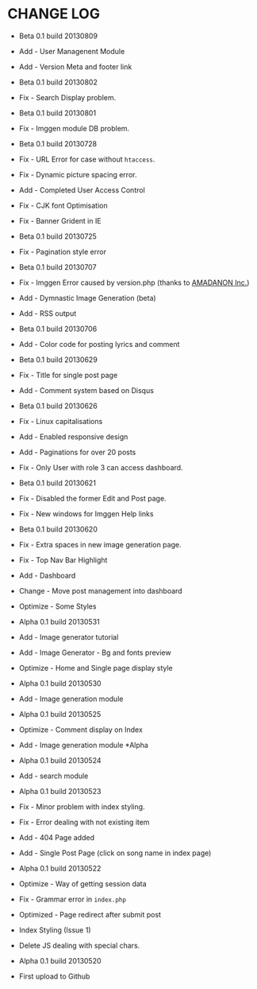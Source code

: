 CHANGE LOG
==========

* Beta 0.1 build 20130809
 * Add - User Managenent Module
 * Add - Version Meta and footer link
 
* Beta 0.1 build 20130802
 * Fix - Search Display problem.

* Beta 0.1 build 20130801
 * Fix - Imggen module DB problem.

* Beta 0.1 build 20130728
 * Fix - URL Error for case without `htaccess`. 
 * Fix - Dynamic picture spacing error.
 * Add - Completed User Access Control
 * Fix - CJK font Optimisation
 * Fix - Banner Grident in IE

* Beta 0.1 build 20130725
 * Fix - Pagination style error

* Beta 0.1 build 20130707
 * Fix - Imggen Error caused by version.php (thanks to [AMADANON Inc.](http://stackoverflow.com/users/2514521/amadanon-inc))
 * Add - Dymnastic Image Generation (beta)
 * Add - RSS output

* Beta 0.1 build 20130706
 * Add - Color code for posting lyrics and comment

* Beta 0.1 build 20130629
 * Fix - Title for single post page
 * Add - Comment system based on Disqus

* Beta 0.1 build 20130626
 * Fix - Linux capitalisations
 * Add - Enabled responsive design
 * Add - Paginations for over 20 posts
 * Fix - Only User with role 3 can access dashboard.

* Beta 0.1 build 20130621
 * Fix - Disabled the former Edit and Post page.
 * Fix - New windows for Imggen Help links

* Beta 0.1 build 20130620
 * Fix - Extra spaces in new image generation page.
 * Fix - Top Nav Bar Highlight
 * Add - Dashboard
 * Change - Move post management into dashboard
 * Optimize - Some Styles

* Alpha 0.1 build 20130531
 * Add - Image generator tutorial
 * Add - Image Generator - Bg and fonts preview
 * Optimize - Home and Single page display style

* Alpha 0.1 build 20130530
 * Add - Image generation module

* Alpha 0.1 build 20130525
 * Optimize - Comment display on Index
 * Add - Image generation module *Alpha

* Alpha 0.1 build 20130524
 * Add - search module

* Alpha 0.1 build 20130523
 * Fix - Minor problem with index styling.
 * Fix - Error dealing with not existing item
 * Add - 404 Page added
 * Add - Single Post Page (click on song name in index page)

* Alpha 0.1 build 20130522
 * Optimize - Way of getting session data
 * Fix - Grammar error in `index.php`
 * Optimized - Page redirect after submit post
 * Index Styling (Issue 1)
 * Delete JS dealing with special chars.

* Alpha 0.1 build 20130520
 * First upload to Github
